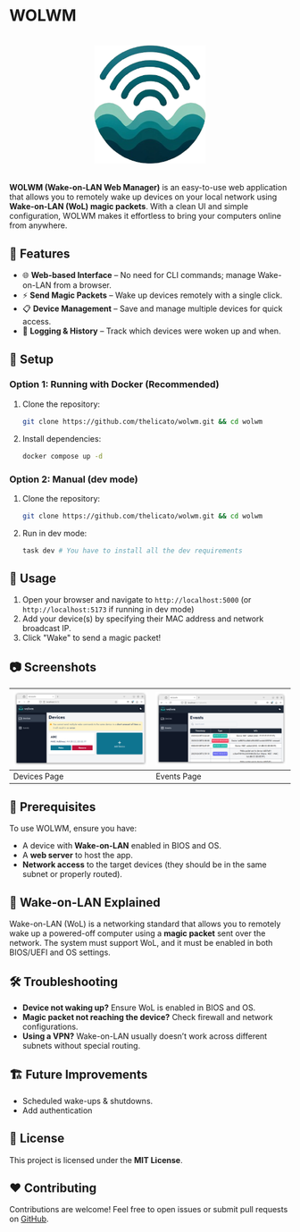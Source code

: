 <!-- omit in toc -->
# WOLWM

<div align="center" style="text-align:center">
  <br>
  <a href=""><img src="./logo.png" alt="wolwm Logo" width="200px;"></a>
  <br /><br/>
</div>

**WOLWM (Wake-on-LAN Web Manager)** is an easy-to-use web application that allows you to remotely wake up devices on your local network using **Wake-on-LAN (WoL) magic packets**. With a clean UI and simple configuration, WOLWM makes it effortless to bring your computers online from anywhere.

## 🎯 Features

- 🌐 **Web-based Interface** – No need for CLI commands; manage Wake-on-LAN from a browser.
- ⚡ **Send Magic Packets** – Wake up devices remotely with a single click.
- 📋 **Device Management** – Save and manage multiple devices for quick access.
- 🔄 **Logging & History** – Track which devices were woken up and when.

## 🔧 Setup

### Option 1: Running with Docker (Recommended)

1. Clone the repository:
   ```sh
   git clone https://github.com/thelicato/wolwm.git && cd wolwm
   ```
2. Install dependencies:
   ```sh
   docker compose up -d
   ```

### Option 2: Manual (dev mode)

1. Clone the repository:
   ```sh
   git clone https://github.com/thelicato/wolwm.git && cd wolwm
   ```
2. Run in dev mode:
   ```sh
   task dev # You have to install all the dev requirements
   ```

## 🚀 Usage

1. Open your browser and navigate to `http://localhost:5000` (or `http://localhost:5173` if running in dev mode)
2. Add your device(s) by specifying their MAC address and network broadcast IP.
3. Click "Wake" to send a magic packet!


## 📷 Screenshots
| ![Devices](./screenshots/devices.png) | ![Events](./screenshots/events.png) |
| ------------------------------------- | ----------------------------------  |
| Devices Page                          | Events Page                         |

## 📌 Prerequisites

To use WOLWM, ensure you have:

- A device with **Wake-on-LAN** enabled in BIOS and OS.
- A **web server** to host the app.
- **Network access** to the target devices (they should be in the same subnet or properly routed).

## 📖 Wake-on-LAN Explained

Wake-on-LAN (WoL) is a networking standard that allows you to remotely wake up a powered-off computer using a **magic packet** sent over the network. The system must support WoL, and it must be enabled in both BIOS/UEFI and OS settings.

## 🛠️ Troubleshooting

- **Device not waking up?** Ensure WoL is enabled in BIOS and OS.
- **Magic packet not reaching the device?** Check firewall and network configurations.
- **Using a VPN?** Wake-on-LAN usually doesn’t work across different subnets without special routing.

## 🏗️ Future Improvements

- Scheduled wake-ups & shutdowns.
- Add authentication

## 📜 License

This project is licensed under the **MIT License**.

## ❤️ Contributing

Contributions are welcome! Feel free to open issues or submit pull requests on [GitHub](https://github.com/thelicato/wolwm).
